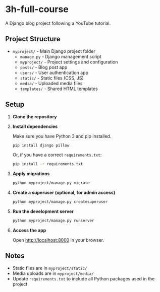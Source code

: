 # 3h-full-course

A Django blog project following a YouTube tutorial.

## Project Structure

- `myproject/` - Main Django project folder
  - `manage.py` - Django management script
  - `myproject/` - Project settings and configuration
  - `posts/` - Blog post app
  - `users/` - User authentication app
  - `static/` - Static files (CSS, JS)
  - `media/` - Uploaded media files
  - `templates/` - Shared HTML templates

## Setup

1. **Clone the repository**

2. **Install dependencies**

   Make sure you have Python 3 and pip installed.

   ```sh
   pip install django pillow
   ```

   Or, if you have a correct `requirements.txt`:

   ```sh
   pip install -r requirements.txt
   ```

3. **Apply migrations**

   ```sh
   python myproject/manage.py migrate
   ```

4. **Create a superuser (optional, for admin access)**

   ```sh
   python myproject/manage.py createsuperuser
   ```

5. **Run the development server**

   ```sh
   python myproject/manage.py runserver
   ```

6. **Access the app**

   Open [http://localhost:8000](http://localhost:8000) in your browser.

## Notes

- Static files are in `myproject/static/`
- Media uploads are in `myproject/media/`
- Update `requirements.txt` to include all Python packages used in the project.

